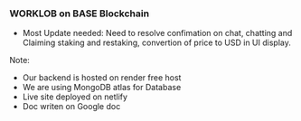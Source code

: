 ### WORKLOB on BASE Blockchain

- Most Update needed: Need to resolve confimation on chat, chatting and Claiming staking and restaking, convertion of price to USD in UI display.

Note:

- Our backend is hosted on render free host
- We are using MongoDB atlas for Database
- Live site deployed on netlify
- Doc writen on Google doc
